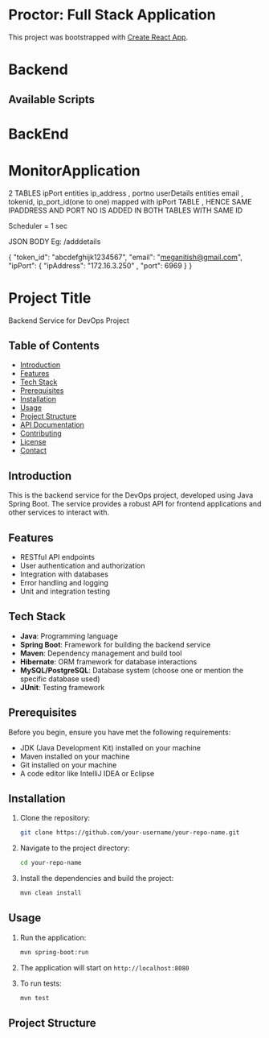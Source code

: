# Proctor: Full Stack Application
This project was bootstrapped with [Create React App](https://github.com/facebook/create-react-app).
# Backend
## Available Scripts


# BackEnd

# MonitorApplication
2 TABLES
ipPort entities ip_address , portno
userDetails entities email , tokenid, ip_port_id(one to one) mapped with ipPort TABLE ,
HENCE SAME IPADDRESS AND PORT NO IS ADDED IN BOTH TABLES WITH SAME ID

Scheduler = 1 sec

JSON BODY 
Eg: /adddetails

{
  "token_id": "abcdefghijk1234567",
  "email": "meganitish@gmail.com",
  "ipPort": {
  "ipAddress": "172.16.3.250" ,
    "port": 6969
  }
}



# Project Title

Backend Service for DevOps Project

## Table of Contents

- [Introduction](#introduction)
- [Features](#features)
- [Tech Stack](#tech-stack)
- [Prerequisites](#prerequisites)
- [Installation](#installation)
- [Usage](#usage)
- [Project Structure](#project-structure)
- [API Documentation](#api-documentation)
- [Contributing](#contributing)
- [License](#license)
- [Contact](#contact)

## Introduction

This is the backend service for the DevOps project, developed using Java Spring Boot. The service provides a robust API for frontend applications and other services to interact with.

## Features

- RESTful API endpoints
- User authentication and authorization
- Integration with databases
- Error handling and logging
- Unit and integration testing

## Tech Stack

- **Java**: Programming language
- **Spring Boot**: Framework for building the backend service
- **Maven**: Dependency management and build tool
- **Hibernate**: ORM framework for database interactions
- **MySQL/PostgreSQL**: Database system (choose one or mention the specific database used)
- **JUnit**: Testing framework

## Prerequisites

Before you begin, ensure you have met the following requirements:

- JDK (Java Development Kit) installed on your machine
- Maven installed on your machine
- Git installed on your machine
- A code editor like IntelliJ IDEA or Eclipse

## Installation

1. Clone the repository:

    ```sh
    git clone https://github.com/your-username/your-repo-name.git
    ```

2. Navigate to the project directory:

    ```sh
    cd your-repo-name
    ```

3. Install the dependencies and build the project:

    ```sh
    mvn clean install
    ```

## Usage

1. Run the application:

    ```sh
    mvn spring-boot:run
    ```

2. The application will start on `http://localhost:8080`

3. To run tests:

    ```sh
    mvn test
    ```

## Project Structure


